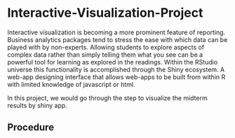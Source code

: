 # Interactive-Visualization-Project
Interactive visualization is becoming a more prominent feature of reporting. Business analytics packages tend to stress the ease with which data can be played with by non-experts. Allowing students to explore aspects of complex data rather than simply telling them what you see can be a powerful tool for learning as explored in the readings. Within the RStudio universe this functionality is accomplished through the Shiny ecosystem. A web-app designing interface that allows web-apps to be built from within R with limited knowledge of javascript or html.

In this project, we would go through the step to visualize the midterm results by shiny app.

## Procedure
